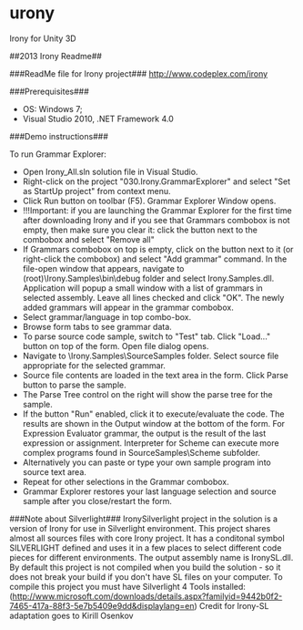 urony
=====

Irony for Unity 3D

##2013 Irony Readme##

###ReadMe file for Irony project###
http://www.codeplex.com/irony  

###Prerequisites###
* OS: Windows 7; 
* Visual Studio 2010, .NET Framework 4.0
  
###Demo instructions###

To run Grammar Explorer:
* Open Irony_All.sln solution file in Visual Studio.
* Right-click on the project "030.Irony.GrammarExplorer" and select "Set as StartUp project" from context menu.
* Click Run button on toolbar (F5). Grammar Explorer Window opens.
* !!!Important: if you are launching the Grammar Explorer for the first time after downloading Irony and 
    if you see that Grammars combobox is not empty, then make sure you clear it: click the button 
    next to the combobox and select "Remove all"
* If Grammars combobox on top is empty, click on the button next to it (or right-click the combobox) and select 
   "Add grammar" command. In the file-open window that appears, navigate to (root)\Irony.Samples\bin\debug folder and 
   select Irony.Samples.dll. Application will popup a small window with a list of grammars in selected assembly. 
   Leave all lines checked and click "OK". The newly added grammars will appear in the grammar combobox.  
* Select grammar/language in top combo-box.
* Browse form tabs to see grammar data. 
* To parse source code sample, switch to "Test" tab. Click "Load..." button on top of the form. Open file dialog opens.
* Navigate to <root>\Irony.Samples\SourceSamples folder. Select source file appropriate for the selected grammar. 
* Source file contents are loaded in the text area in the form. Click Parse button to parse the sample. 
* The Parse Tree control on the right will show the parse tree for the sample.
* If the button "Run" enabled, click it to execute/evaluate the code. The results are shown in the Output window at the bottom of the form.
  For Expression Evaluator grammar, the output is the result of the last expression or assignment. Interpreter for Scheme
  can execute more complex programs found in SourceSamples\Scheme subfolder.  
* Alternatively you can paste or type your own sample program into source text area. 
* Repeat for other selections in the Grammar combobox.
* Grammar Explorer restores your last language selection and source sample after you close/restart the form. 

###Note about Silverlight###
IronySilverlight project in the solution is a version of Irony for use in Silverlight environment. 
This project shares almost all sources files with core Irony project. It has a conditonal symbol SILVERLIGHT defined
and uses it in a few places to select different code pieces for different environments. 
The output assembly name is IronySL.dll. By default this project is not compiled when you build the solution -
so it does not break your build if you don't have SL files on your computer. 
To compile this project you must have Silverlight 4 Tools installed: 
(http://www.microsoft.com/downloads/details.aspx?familyid=9442b0f2-7465-417a-88f3-5e7b5409e9dd&displaylang=en)
Credit for Irony-SL adaptation goes to Kirill Osenkov
 
  